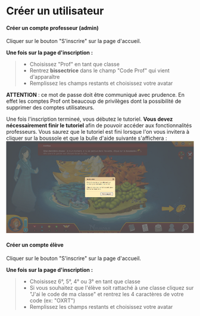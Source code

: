 # Créer un utilisateur

#### Créer un compte professeur (admin)

Cliquer sur le bouton "S'inscrire" sur la page d'accueil.

**Une fois sur la page d'inscription :**
> - Choisissez "Prof" en tant que classe
> - Rentrez **bissectrice** dans le champ "Code Prof" qui vient d'apparaître
> - Remplissez les champs restants et choisissez votre avatar

**ATTENTION** : ce mot de passe doit être communiqué avec prudence. En effet les comptes Prof ont beaucoup de privilèges dont la possibilité de supprimer des comptes utilisateurs.

Une fois l'inscription termineé, vous débutez le tutoriel. **Vous devez nécessairement finir le tutoriel** afin de pouvoir accéder aux fonctionnalités professeurs.
Vous saurez que le tutoriel est fini lorsque l'on vous invitera à cliquer sur la boussole et que la bulle d'aide suivante s'affichera :
![Fin tutoriel](img/fin_tutoriel.png)<br>


#### Créer un compte élève

Cliquer sur le bouton "S'inscrire" sur la page d'accueil.

**Une fois sur la page d'inscription :**
> - Choisissez 6°, 5°, 4° ou 3° en tant que classe
> - Si vous souhaitez que l'élève soit rattaché à une classe cliquez sur "J'ai le code de ma classe" et rentrez les 4 caractères de votre code (ex: "OXRT")
> - Remplissez les champs restants et choisissez votre avatar